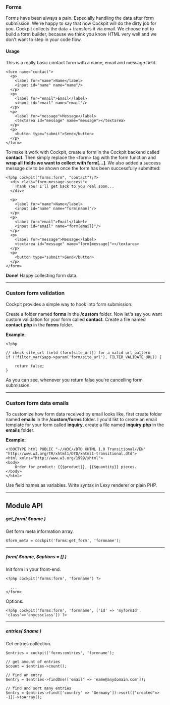 ### Forms

Forms have been always a pain. Especially handling the data after form submission.
We're happy to say that now Cockpit will do the dirty job for you. Cockpit collects the data + transfers it via email. We choose not to build a form builder, because we think you know HTML very well and we don't want to step in your code flow.

#### Usage

This is a really basic contact form with a name, email and message field.

    <form name="contact">
      <p>
        <label for="name">Name</label>
        <input id="name" name="name"/>
      </p>
      <p>
        <label for="email">Email</label>
        <input id="email" name="email"/>
      </p>
      <p>
        <label for="message">Message</label>
        <textarea id="message" name="message"></textarea>
      </p>
      <p>
        <button type="submit">Send</button>
      </p>
    </form>


To make it work with Cockpit, create a form in the Cockpit backend called **contact**. Then simply replace the &lt;form&gt; tag with the form function and **wrap all fields we want to collect with form[...]**. We also added a success message div to be shown once the form has been successfully submitted:


    <?php cockpit("forms:form", "contact");?>
      <div class="form-message-success">
        Thank You! I'll get back to you real soon...
      </div>

      <p>
        <label for="name">Name</label>
        <input id="name" name="form[name]"/>
      </p>
      <p>
        <label for="email">Email</label>
        <input id="email" name="form[email]"/>
      </p>
      <p>
        <label for="message">Message</label>
        <textarea id="message" name="form[message]"></textarea>
      </p>
      <p>
        <button type="submit">Send</button>
      </p>
    </form>


**Done!** Happy collecting form data.

---

### Custom form validation

Cockpit provides a simple way to hook into form submission:

Create a folder named __forms__ in the __/custom__ folder. Now let's say you want custom validation for your form called __contact__.
Create a file named __contact.php__ in the __forms__ folder.

**Example:**

```
<?php

// check site_url field (form[site_url]) for a valid url pattern
if (!filter_var($app->param('form/site_url'), FILTER_VALIDATE_URL)) {

    return false;
}
```
As you can see, whenever you return false you're cancelling form submission.

---

### Custom form data emails

To customize how form data received by email looks like, first create folder named __emails__ in the __/custom/forms__ folder.
I you'd likt to create an email template for your form called __inquiry__, create a file named __inquiry.php__ in the __emails__ folder.

**Example:**

```
<!DOCTYPE html PUBLIC "-//W3C//DTD XHTML 1.0 Transitional//EN" "http://www.w3.org/TR/xhtml1/DTD/xhtml1-transitional.dtd">
<html xmlns="http://www.w3.org/1999/xhtml">
<body>
    Order for product: {{$product}}, {{$quantity}} pieces.
</body>
</html>
```

<div class="uk-alert">
    Use field names as variables. Write syntax in Lexy renderer or plain PHP.
</div>

---

## Module API


##### get_form( $name )

Get form meta information array.

```
$form_meta = cockpit('forms:get_form', 'formname');
```

---

##### form( $name, $options = [] )

Init form in your front-end.

```
<?php cockpit('forms:form', 'formname') ?>

  ...
</form>
```

Options:

```
<?php cockpit('forms:form', 'formname', ['id' => 'myformId', 'class'=>'anycssclass']) ?>

```

---


##### entries( $name )

Get entries collection.

```
$entries = cockpit('forms:entries', 'formname');

// get amount of entries
$count = $entries->count();

// find an entry
$entry = $entries->findOne(['email' => 'name@anydomain.com']);

// find and sort many entries
$entry = $entries->find(['country' => 'Germany'])->sort(["created"=> -1])->toArray();

```
